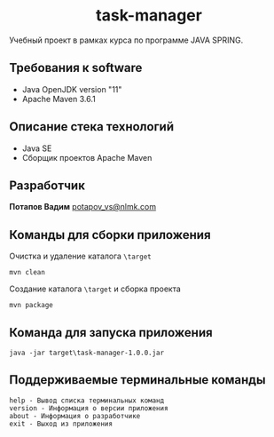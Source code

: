 <h1 align="center">task-manager</h1>

Учебный проект в рамках курса по программе JAVA SPRING.

## Требования к software

* Java OpenJDK version "11"
* Apache Maven 3.6.1

## Описание стека технологий

* Java SE 
* Сборщик проектов Apache Maven

## Разработчик

**Потапов Вадим** potapov_vs@nlmk.com

## Команды для сборки приложения

Очистка и удаление каталога `\target`
```
mvn clean
```
Создание каталога `\target` и сборка проекта
```
mvn package
```
## Команда для запуска приложения

```
java -jar target\task-manager-1.0.0.jar
```

## Поддерживаемые терминальные команды

```
help - Вывод списка терминальных команд
version - Информация о версии приложения
about - Информация о разработчике
exit - Выход из приложения
```
